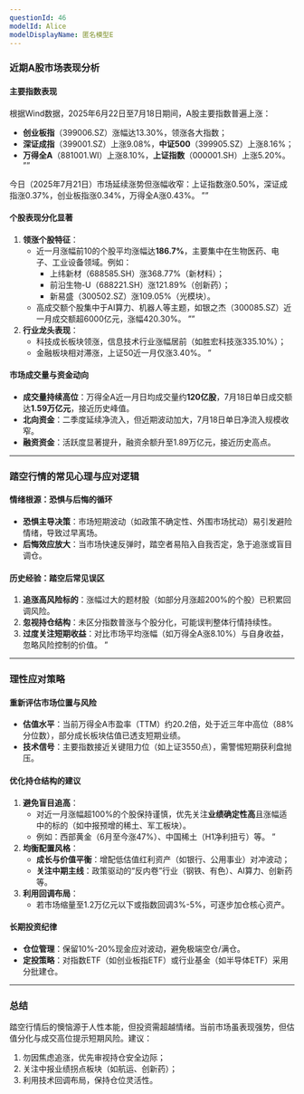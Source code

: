 ```yaml
---
questionId: 46
modelId: Alice
modelDisplayName: 匿名模型E
---
```

### 近期A股市场表现分析

#### **主要指数表现**

根据Wind数据，2025年6月22日至7月18日期间，A股主要指数普遍上涨：

- **创业板指**（399006.SZ）涨幅达13.30%，领涨各大指数；
- **深证成指**（399001.SZ）上涨9.08%，**中证500**（399905.SZ）上涨8.16%；
- **万得全A**（881001.WI）上涨8.10%，**上证指数**（000001.SH）上涨5.20%。 ””

今日（2025年7月21日）市场延续涨势但涨幅收窄：上证指数涨0.50%，深证成指涨0.37%，创业板指涨0.34%，万得全A涨0.43%。 ””

#### **个股表现分化显著**

1. **领涨个股特征**：
    - 近一月涨幅前10的个股平均涨幅达**186.7%**，主要集中在生物医药、电子、工业设备领域。例如：
        - 上纬新材（688585.SH）涨368.77%（新材料）；
        - 前沿生物-U（688221.SH）涨121.89%（创新药）；
        - 新易盛（300502.SZ）涨109.05%（光模块）。
    - 高成交额个股集中于AI算力、机器人等主题，如银之杰（300085.SZ）近一月成交额超6000亿元，涨幅420.30%。 ””
2. **行业龙头表现**：
    - 科技成长板块领涨，信息技术行业涨幅居前（如胜宏科技涨335.10%）；
    - 金融板块相对滞涨，上证50近一月仅涨3.40%。 ”

#### **市场成交量与资金动向**

- **成交量持续高位**：万得全A近一月日均成交量约**120亿股**，7月18日单日成交额达**1.59万亿元**，接近历史峰值。
- **北向资金**：二季度延续净流入，但近期波动加大，7月18日单日净流入规模收窄。
- **融资资金**：活跃度显著提升，融资余额升至1.89万亿元，接近历史高点。

---

### 踏空行情的常见心理与应对逻辑

#### **情绪根源：恐惧与后悔的循环**

- **恐惧主导决策**：市场短期波动（如政策不确定性、外围市场扰动）易引发避险情绪，导致过早离场。
- **后悔效应放大**：当市场快速反弹时，踏空者易陷入自我否定，急于追涨或盲目调仓。

#### **历史经验：踏空后常见误区**

1. **追涨高风险标的**：涨幅过大的题材股（如部分月涨超200%的个股）已积累回调风险。
2. **忽视持仓结构**：未区分指数普涨与个股分化，可能误判整体行情持续性。
3. **过度关注短期收益**：对比市场平均涨幅（如万得全A涨8.10%）与自身收益，忽略风险控制的价值。 ”

---

### 理性应对策略

#### **重新评估市场位置与风险**

- **估值水平**：当前万得全A市盈率（TTM）约20.2倍，处于近三年中高位（88%分位数），部分成长板块估值已透支短期业绩。
- **技术信号**：主要指数接近关键阻力位（如上证3550点），需警惕短期获利盘抛压。

#### **优化持仓结构的建议**

1. **避免盲目追高**：
    - 对近一月涨幅超100%的个股保持谨慎，优先关注**业绩确定性高**且涨幅适中的标的（如中报预增的稀土、军工板块）。
    - 例如：西部黄金（6月至今涨47%）、中国稀土（H1净利扭亏）等。 ”
2. **均衡配置风格**：
    - **成长与价值平衡**：增配低估值红利资产（如银行、公用事业）对冲波动；
    - **关注中期主线**：政策驱动的“反内卷”行业（钢铁、有色）、AI算力、创新药等。
3. **利用回调布局**：
    - 若市场缩量至1.2万亿元以下或指数回调3%-5%，可逐步加仓核心资产。

#### **长期投资纪律**

- **仓位管理**：保留10%-20%现金应对波动，避免极端空仓/满仓。
- **定投策略**：对指数ETF（如创业板指ETF）或行业基金（如半导体ETF）采用分批建仓。

---

### 总结

踏空行情后的懊恼源于人性本能，但投资需超越情绪。当前市场虽表现强势，但估值分化与成交高位提示短期风险。建议：

1. 勿因焦虑追涨，优先审视持仓安全边际；
2. 关注中报业绩拐点板块（如航运、创新药）；
3. 利用技术回调布局，保持仓位灵活性。
